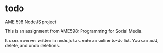 # todo
AME 598 NodeJS project

This is an assignment from AME598: Programming for Social Media. 

It uses a server written in node.js to create an online to-do list. You can add, delete, and undo deletions.

